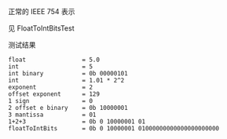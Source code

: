 
正常的 IEEE 754 表示

见 FloatToIntBitsTest

测试结果
    
    
    float                = 5.0
    int                  = 5
    int binary           = 0b 00000101
    int                  = 1.01 * 2^2
    exponent             = 2
    offset exponent      = 129
    1 sign               = 0
    2 offset e binary    = 0b 10000001
    3 mantissa           = 01
    1+2+3                = 0b 0 10000001 01
    floatToIntBits       = 0b 0 10000001 01000000000000000000000